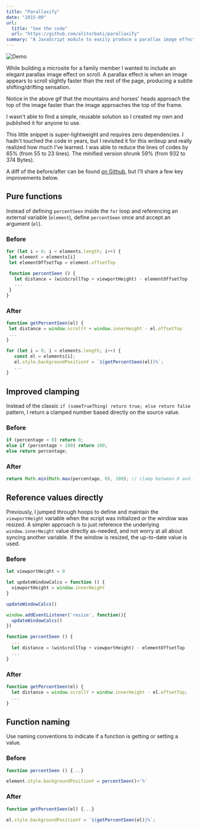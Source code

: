 ```yaml
---
title: "Parallaxify"
date: "2015-09"
url:
  title: "See the code"
  url: "https://github.com/alitorbati/parallaxify"
summary: "A JavaScript module to easily produce a parallax image effect."
---
```


![Demo](/images/sketches/parallaxify/demo.gif)

While building a microsite for a family member I wanted to include an elegant parallax image effect on scroll. A parallax effect is when an image appears to scroll slightly faster than the rest of the page, producing a subtle shifting/drifting sensation.

Notice in the above gif that the mountains and horses' heads approach the top of the image faster than the image approaches the top of the frame.

I wasn't able to find a simple, reusable solution so I created my own and published it for anyone to use.

This little snippet is super-lightweight and requires zero dependencies. I hadn't touched the code in years, but I revisited it for this writeup and really realized how much I've learned. I was able to reduce the lines of codes by 65% (from 55 to 23 lines). The minified version shrunk 59% (from 932 to 374 Bytes).

A diff of the before/after can be found [on Github](https://github.com/alitorbati/parallaxify/compare/db72ae89af743638e1cc647be7adeecae42bf71a...ef5d8c0db5cdd3af820960c6f3011568988ba45e#diff-23c0029469889253cca40d7b44aa24b027b105d86f3bace22b5f14f71e61e3c1), but I'll share a few key improvements below.

## Pure functions

Instead of defining `percentSeen` inside the `for` loop and referencing an external variable (`element`), define `percentSeen` once and accept an argument (`el`).

### Before

```js
for (let i = 0; i < elements.length; i++) {
 let element = elements[i]
 let elementOffsetTop = element.offsetTop

 function percentSeen () {
   let distance = (winScrollTop + viewportHeight) - elementOffsetTop
   ...
 }
}
```

### After

```js
function getPercentSeen(el) {
 let distance = window.scrollY + window.innerHeight - el.offsetTop
 ...
}

for (let i = 0; i < elements.length; i++) {
   const el = elements[i];
   el.style.backgroundPositionY = `${getPercentSeen(el)}%`;
   ...
}

```

## Improved clamping

Instead of the classic `if (someTrueThing) return true; else return false` pattern, I return a clamped number based directly on the source value.

### Before

```js
if (percentage < 0) return 0;
else if (percentage > 100) return 100;
else return percentage;
```

### After

```js
return Math.min(Math.max(percentage, 0), 100); // clamp between 0 and 100
```

## Reference values directly

Previously, I jumped through hoops to define and maintain the `viewportHeight` variable when the script was initialized or the window was resized. A simpler approach is to just reference the underlying `window.innerHeight` value directly as-needed, and not worry at all about syncing another variable. If the window is resized, the up-to-date value is used.

### Before

```js
let viewportHeight = 0

let updateWindowCalcs = function () {
  viewportHeight = window.innerHeight
}

updateWindowCalcs()

window.addEventListener('resize', function(){
  updateWindowCalcs()
})

function percentSeen () {
  ...
  let distance = (winScrollTop + viewportHeight) - elementOffsetTop
  ...
}
```

### After

```js
function getPercentSeen(el) {
  let distance = window.scrollY + window.innerHeight - el.offsetTop;
  ...
}
```

## Function naming

Use naming conventions to indicate if a function is getting or setting a value.

### Before

```js
function percentSeen () {...}

element.style.backgroundPositionY = percentSeen()+'%'
```

### After

```js
function getPercentSeen(el) {...}

el.style.backgroundPositionY = `${getPercentSeen(el)}%`;
```
